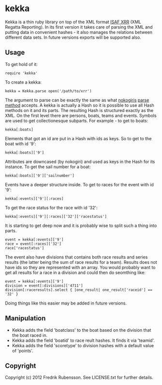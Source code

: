 kekka
=====

Kekka is a thin ruby library on top of the XML format [ISAF XRR](http://www.sailing.org/xml) (XML Regatta Reporting). In its first version it takes care of parsing the XML and putting data in convenient hashes - it also manages the relations between different data sets. In future versions exports will be supported also.


Usage
-----

To get hold of it:

    require 'kekka'

To create a kekka:

    kekka = Kekka.parse open('/path/to/xrr')

The argument to parse can be exactly the same as what [nokogiris](http://nokogiri.org/) [parse method](http://nokogiri.org/Nokogiri/XML/Document.html#method-c-parse) accepts. A kekka is actually a Hash so it is possible to use all Hash methods on it and its parts. The resulting Hash is structured exactly as the XML. On the first level there are persons, boats, teams and events. Symbols are used to get collectionesque subparts. For example - to get to boats:

    kekka[:boats]

Elements that got an id are put in a Hash with ids as keys. So to get to the boat with id '9':

    kekka[:boats]['9']

Attributes are downcased (by nokogiri) and used as keys in the Hash for its instance. To get the sail number for a boat:

    kekka[:boats]['9']['sailnumber']

Events have a deeper structure inside. To get to races for the event with id '9':

    kekka[:events]['9'][:races]

To get the race status for the race with id '32':

    kekka[:events]['9'][:races]['32']['racestatus']

It is starting to get deep now and it is probably wise to split such a thing into parts.

    event = kekka[:events]['9']
    race = event[:races]['32']
    race['racestatus']

The event also have divisions that contains both race results and series results (the latter being the sum of race results for a team). Results does not have ids so they are represented with an array. You would probably want to get all results for a race in a division and could then do seomthing like:

    event = kekka[:events]['9']
    division = event[:divisions]['4711']
    division[:raceresults].select { |one_result| one_result['raceid'] == '32' }

Doing things like this easier may be added in future versions.


Manipulation
------------

* Kekka adds the field 'boatclass' to the boat based on the division that the boat raced in.
* Kekka adds the field 'boatid' to race reult hashes. It finds it via 'teamid'.
* Kekka adds the field 'scoretype' to division hashes with a default value of 'points'.


Copyright
---------

Copyright (c) 2012 Fredrik Rubensson. See LICENSE.txt for further details.

